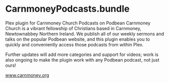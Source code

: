 # CarnmoneyPodcasts.bundle
Plex plugin for Carnmoney Church Podcasts on Podbean
Carnmoney Church is a vibrant fellowship of Christians based in Carnmoney, Newtownabbey Northern Ireland. We publish all of our weekly sermons and talks on the popular Podbean website, and this plugin enables you to quickly and conveniently access those podcasts from within Plex.

Further updates will add more categories and support for videos; work is also ongoing to make the plugin work with any Podbean podcast, not just ours!

www.carnmoney.org
